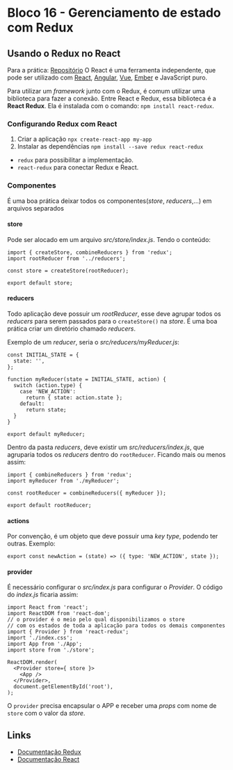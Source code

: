 # Bloco 16 - Gerenciamento de estado com Redux

## Usando o Redux no React

Para a prática: [Repositório](https://github.com/GuiiCNunes/exercises-redux-step-by-step)
O React é uma ferramenta independente, que pode ser utilizado com [React](https://reactjs.org/), [Angular](https://angularjs.org/), [Vue](https://vuejs.org/), [Ember](https://emberjs.com/) e JavaScript puro.

Para utilizar um *framework* junto com o Redux, é comum utilizar uma biblioteca para fazer a conexão. Entre React e Redux, essa biblioteca é a **React Redux**. Ela é instalada com o comando: `npm install react-redux`.

### Configurando Redux com React

1. Criar a aplicação
  `npx create-react-app my-app`
2. Instalar as dependências
  `npm install --save redux react-redux`
  - `redux` para possibilitar a implementação.
  - `react-redux` para conectar Redux e React.

### Componentes

É uma boa prática deixar todos os componentes(*store*, *reducers*,...) em arquivos separados

#### store

Pode ser alocado em um arquivo *src/store/index.js*. Tendo o conteúdo:

```
import { createStore, combineReducers } from 'redux';
import rootReducer from '../reducers';

const store = createStore(rootReducer);

export default store;
```

#### reducers

Todo aplicação deve possuir um *rootReducer*, esse deve agrupar todos os *reducers* para serem passados para o `createStore()` na *store*. É uma boa prática criar um diretório chamado *reducers*.

Exemplo de um *reducer*, seria o *src/reducers/myReducer.js*:

```
const INITIAL_STATE = {
  state: '',
};

function myReducer(state = INITIAL_STATE, action) {
  switch (action.type) {
    case 'NEW_ACTION':
      return { state: action.state };
    default:
      return state;
  }
}

export default myReducer;
```

Dentro da pasta *reducers*, deve existir um *src/reducers/index.js*, que agruparia todos os *reducers* dentro do `rootReducer`. Ficando mais ou menos assim:

```
import { combineReducers } from 'redux';
import myReducer from './myReducer';

const rootReducer = combineReducers({ myReducer });

export default rootReducer;
```

#### actions

Por convenção, é um objeto que deve possuir uma *key* *type*, podendo ter outras. Exemplo:

```
export const newAction = (state) => ({ type: 'NEW_ACTION', state });
```

#### provider

É necessário configurar o *src/index.js* para configurar o *Provider*.
O código do *index.js* ficaria assim:

```
import React from 'react';
import ReactDOM from 'react-dom';
// o provider é o meio pelo qual disponibilizamos o store
// com os estados de toda a aplicação para todos os demais componentes
import { Provider } from 'react-redux';
import './index.css';
import App from './App';
import store from './store';

ReactDOM.render(
  <Provider store={ store }>
    <App />
  </Provider>,
  document.getElementById('root'),
);
```

O `provider` precisa encapsular o APP e receber uma *props* com nome de `store` com o valor da *store*.

## Links

- [Documentação Redux](https://redux.js.org/)
- [Documentação React](https://reactjs.org/)